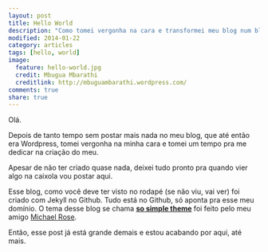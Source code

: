 ```yaml
---
layout: post
title: Hello World
description: "Como tomei vergonha na cara e transformei meu blog num blog."
modified: 2014-01-22
category: articles
tags: [hello, world]
image:
  feature: hello-world.jpg
  credit: Mbugua Mbarathi
  creditlink: http://mbuguambarathi.wordpress.com/
comments: true
share: true
---
```


Olá.

Depois de tanto tempo sem postar mais nada no meu blog, que até então era Wordpress, tomei vergonha na minha cara e tomei um tempo pra me dedicar na criação do meu.

Apesar de não ter criado quase nada, deixei tudo pronto pra quando vier algo na caixola vou postar aqui. 

Esse blog, como você deve ter visto no rodapé (se não viu, vai ver) foi criado com Jekyll no Github. Tudo está no Github, só aponta pra esse meu domínio. O tema desse blog se chama **[so simple theme](https://github.com/mmistakes/so-simple-theme/)** foi feito pelo meu amigo [Michael Rose](https://github.com/mmistakes/).

Então, esse post já está grande demais e estou acabando por aqui, até mais.